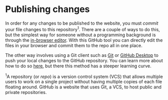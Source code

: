 # Publishing changes

In order for any changes to be published to the website, you must *commit* your file changes to this repository<sup>1</sup>. There are a couple of ways to do this, but the simplest way for someone without a programming background is through the [in-browser editor](https://help.github.com/en/articles/editing-files-in-your-repository). With this GitHub tool you can directly edit the files in your browser and commit them to the repo all in one place.

The other way involves using a Git client such as [Git](https://git-scm.com/) or [GitHub Desktop](https://help.github.com/en/desktop) to push your local changes to the GitHub repository. You can learn more about how to do so [here](https://help.github.com/en/articles/set-up-git), but there this method has a steeper learning curve.

<sup>1</sup>A repository (or *repo*) is a version control system (VCS) that allows multiple users to work on a single project without having multiple copies of each file floating around. GitHub is a website that uses Git, a VCS, to host public and private repositories.